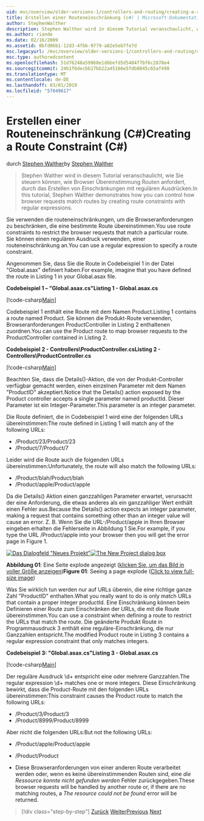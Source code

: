 ```yaml
---
uid: mvc/overview/older-versions-1/controllers-and-routing/creating-a-route-constraint-cs
title: Erstellen einer Routeneinschränkung (c#) | Microsoft-Dokumentation
author: StephenWalther
description: Stephen Walther wird in diesem Tutorial veranschaulicht, wie Sie steuern können, wie Browser Übereinstimmung Routen anfordert, durch das Erstellen von Einschränkungen mit regulären Ausdrücken.
ms.author: riande
ms.date: 02/16/2009
ms.assetid: 0bfd06b1-12d3-4fbb-9779-a82e5eb7fe7d
msc.legacyurl: /mvc/overview/older-versions-1/controllers-and-routing/creating-a-route-constraint-cs
msc.type: authoredcontent
ms.openlocfilehash: 51d76248a59968e1d6befd5d5404f7bf6c2878e4
ms.sourcegitcommit: 24b1f6decbb17bb22a45166e5fdb0845c65af498
ms.translationtype: MT
ms.contentlocale: de-DE
ms.lasthandoff: 03/01/2019
ms.locfileid: "57049617"
---
```

<a name="creating-a-route-constraint-c"></a><span data-ttu-id="91cac-103">Erstellen einer Routeneinschränkung (C#)</span><span class="sxs-lookup"><span data-stu-id="91cac-103">Creating a Route Constraint (C#)</span></span>
====================
<span data-ttu-id="91cac-104">durch [Stephen Walther](https://github.com/StephenWalther)</span><span class="sxs-lookup"><span data-stu-id="91cac-104">by [Stephen Walther](https://github.com/StephenWalther)</span></span>

> <span data-ttu-id="91cac-105">Stephen Walther wird in diesem Tutorial veranschaulicht, wie Sie steuern können, wie Browser Übereinstimmung Routen anfordert, durch das Erstellen von Einschränkungen mit regulären Ausdrücken.</span><span class="sxs-lookup"><span data-stu-id="91cac-105">In this tutorial, Stephen Walther demonstrates how you can control how browser requests match routes by creating route constraints with regular expressions.</span></span>


<span data-ttu-id="91cac-106">Sie verwenden die routeneinschränkungen, um die Browseranforderungen zu beschränken, die eine bestimmte Route übereinstimmen.</span><span class="sxs-lookup"><span data-stu-id="91cac-106">You use route constraints to restrict the browser requests that match a particular route.</span></span> <span data-ttu-id="91cac-107">Sie können einen regulären Ausdruck verwenden, einer routeneinschränkung an.</span><span class="sxs-lookup"><span data-stu-id="91cac-107">You can use a regular expression to specify a route constraint.</span></span>

<span data-ttu-id="91cac-108">Angenommen Sie, dass Sie die Route in Codebeispiel 1 in der Datei "Global.asax" definiert haben.</span><span class="sxs-lookup"><span data-stu-id="91cac-108">For example, imagine that you have defined the route in Listing 1 in your Global.asax file.</span></span>

<span data-ttu-id="91cac-109">**Codebeispiel 1 – "Global.asax.cs"**</span><span class="sxs-lookup"><span data-stu-id="91cac-109">**Listing 1 - Global.asax.cs**</span></span>

[!code-csharp[Main](creating-a-route-constraint-cs/samples/sample1.cs)]

<span data-ttu-id="91cac-110">Codebeispiel 1 enthält eine Route mit dem Namen Product.</span><span class="sxs-lookup"><span data-stu-id="91cac-110">Listing 1 contains a route named Product.</span></span> <span data-ttu-id="91cac-111">Sie können die Produkt-Route verwenden, Browseranforderungen ProductController in Listing 2 enthaltenen zuordnen.</span><span class="sxs-lookup"><span data-stu-id="91cac-111">You can use the Product route to map browser requests to the ProductController contained in Listing 2.</span></span>

<span data-ttu-id="91cac-112">**Codebeispiel 2 - Controllers\ProductController.cs**</span><span class="sxs-lookup"><span data-stu-id="91cac-112">**Listing 2 - Controllers\ProductController.cs**</span></span>

[!code-csharp[Main](creating-a-route-constraint-cs/samples/sample2.cs)]

<span data-ttu-id="91cac-113">Beachten Sie, dass die Details()-Aktion, die von der Produkt-Controller verfügbar gemacht werden, einen einzelnen Parameter mit dem Namen "ProductID" akzeptiert.</span><span class="sxs-lookup"><span data-stu-id="91cac-113">Notice that the Details() action exposed by the Product controller accepts a single parameter named productId.</span></span> <span data-ttu-id="91cac-114">Dieser Parameter ist ein Integer-Parameter.</span><span class="sxs-lookup"><span data-stu-id="91cac-114">This parameter is an integer parameter.</span></span>

<span data-ttu-id="91cac-115">Die Route definiert, die in Codebeispiel 1 wird eine der folgenden URLs übereinstimmen:</span><span class="sxs-lookup"><span data-stu-id="91cac-115">The route defined in Listing 1 will match any of the following URLs:</span></span>

- <span data-ttu-id="91cac-116">/Product/23</span><span class="sxs-lookup"><span data-stu-id="91cac-116">/Product/23</span></span>
- <span data-ttu-id="91cac-117">/Product/7</span><span class="sxs-lookup"><span data-stu-id="91cac-117">/Product/7</span></span>

<span data-ttu-id="91cac-118">Leider wird die Route auch die folgenden URLs übereinstimmen:</span><span class="sxs-lookup"><span data-stu-id="91cac-118">Unfortunately, the route will also match the following URLs:</span></span>

- <span data-ttu-id="91cac-119">/Product/blah</span><span class="sxs-lookup"><span data-stu-id="91cac-119">/Product/blah</span></span>
- <span data-ttu-id="91cac-120">/Product/apple</span><span class="sxs-lookup"><span data-stu-id="91cac-120">/Product/apple</span></span>

<span data-ttu-id="91cac-121">Da die Details() Aktion einen ganzzahligen Parameter erwartet, verursacht der eine Anforderung, die etwas anderes als ein ganzzahliger Wert enthält einen Fehler aus.</span><span class="sxs-lookup"><span data-stu-id="91cac-121">Because the Details() action expects an integer parameter, making a request that contains something other than an integer value will cause an error.</span></span> <span data-ttu-id="91cac-122">Z. B. Wenn Sie die URL-/Product/apple in Ihren Browser eingeben erhalten die Fehlerseite in Abbildung 1 Sie.</span><span class="sxs-lookup"><span data-stu-id="91cac-122">For example, if you type the URL /Product/apple into your browser then you will get the error page in Figure 1.</span></span>


<span data-ttu-id="91cac-123">[![Das Dialogfeld "Neues Projekt"](creating-a-route-constraint-cs/_static/image1.jpg)](creating-a-route-constraint-cs/_static/image1.png)</span><span class="sxs-lookup"><span data-stu-id="91cac-123">[![The New Project dialog box](creating-a-route-constraint-cs/_static/image1.jpg)](creating-a-route-constraint-cs/_static/image1.png)</span></span>

<span data-ttu-id="91cac-124">**Abbildung 01**: Eine Seite explode angezeigt ([klicken Sie, um das Bild in voller Größe anzeigen](creating-a-route-constraint-cs/_static/image2.png))</span><span class="sxs-lookup"><span data-stu-id="91cac-124">**Figure 01**: Seeing a page explode ([Click to view full-size image](creating-a-route-constraint-cs/_static/image2.png))</span></span>


<span data-ttu-id="91cac-125">Was Sie wirklich tun werden nur auf URLs überein, die eine richtige ganze Zahl "ProductID" enthalten.</span><span class="sxs-lookup"><span data-stu-id="91cac-125">What you really want to do is only match URLs that contain a proper integer productId.</span></span> <span data-ttu-id="91cac-126">Eine Einschränkung können beim Definieren einer Route zum Einschränken der URLs, die mit die Route übereinstimmen.</span><span class="sxs-lookup"><span data-stu-id="91cac-126">You can use a constraint when defining a route to restrict the URLs that match the route.</span></span> <span data-ttu-id="91cac-127">Die geänderte Produkt Route in Programmausdruck 3 enthält eine reguläre-Einschränkung, die nur Ganzzahlen entspricht.</span><span class="sxs-lookup"><span data-stu-id="91cac-127">The modified Product route in Listing 3 contains a regular expression constraint that only matches integers.</span></span>

<span data-ttu-id="91cac-128">**Codebeispiel 3: "Global.asax.cs"**</span><span class="sxs-lookup"><span data-stu-id="91cac-128">**Listing 3 - Global.asax.cs**</span></span>

[!code-csharp[Main](creating-a-route-constraint-cs/samples/sample3.cs)]

<span data-ttu-id="91cac-129">Der reguläre Ausdruck \d+ entspricht eine oder mehrere Ganzzahlen.</span><span class="sxs-lookup"><span data-stu-id="91cac-129">The regular expression \d+ matches one or more integers.</span></span> <span data-ttu-id="91cac-130">Diese Einschränkung bewirkt, dass die Product-Route mit den folgenden URLs übereinstimmen:</span><span class="sxs-lookup"><span data-stu-id="91cac-130">This constraint causes the Product route to match the following URLs:</span></span>

- <span data-ttu-id="91cac-131">/Product/3</span><span class="sxs-lookup"><span data-stu-id="91cac-131">/Product/3</span></span>
- <span data-ttu-id="91cac-132">/Product/8999</span><span class="sxs-lookup"><span data-stu-id="91cac-132">/Product/8999</span></span>

<span data-ttu-id="91cac-133">Aber nicht die folgenden URLs:</span><span class="sxs-lookup"><span data-stu-id="91cac-133">But not the following URLs:</span></span>

- <span data-ttu-id="91cac-134">/Product/apple</span><span class="sxs-lookup"><span data-stu-id="91cac-134">/Product/apple</span></span>
- <span data-ttu-id="91cac-135">/Product</span><span class="sxs-lookup"><span data-stu-id="91cac-135">/Product</span></span>

- <span data-ttu-id="91cac-136">Diese Browseranforderungen von einer anderen Route verarbeitet werden oder, wenn es keine übereinstimmenden Routen sind, eine *die Ressource konnte nicht gefunden werden* Fehler zurückgegeben.</span><span class="sxs-lookup"><span data-stu-id="91cac-136">These browser requests will be handled by another route or, if there are no matching routes, a *The resource could not be found* error will be returned.</span></span>

> [!div class="step-by-step"]
> <span data-ttu-id="91cac-137">[Zurück](creating-custom-routes-cs.md)
> [Weiter](creating-a-custom-route-constraint-cs.md)</span><span class="sxs-lookup"><span data-stu-id="91cac-137">[Previous](creating-custom-routes-cs.md)
[Next](creating-a-custom-route-constraint-cs.md)</span></span>
